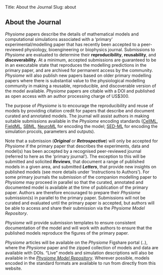 Title: About the Journal
Slug: about
       
About the Journal
-----------------
*Physiome* papers describe the details of mathematical models and computational simulations associated with a ‘primary’ experimental/modelling paper that has recently been accepted to a peer-reviewed physiology, bioengineering or biophysics journal. Submissions to *Physiome* are evaluated to determine their **reproducibility**, **reusability**, and **discoverability**. At a minimum, accepted submissions are guaranteed to be in an executable state that reproduces the modelling predictions in the primary paper, and are archived for permanent access by the community. *Physiome* will also publish new papers based on older primary modelling papers where there is substantial value to the physiological modelling community in making a reusable, reproducible, and discoverable version of the model available. *Physiome* papers are citable with a DOI and published as open access with an author processing charge of US$300.

The purpose of *Physiome* is to encourage the reproducibility and reuse of models by providing citation credit for papers that describe and document curated and annotated models. The journal will assist authors in making suitable submissions available in the *Physiome* encoding standards ([CellML](https://www.cellml.org/), [FieldML](http://www.fieldml.org/), [SBML](http://sbml.org/), [NeuroML](https://www.neuroml.org/) for encoding the model; [SED-ML](http://sed-ml.org/) for encoding the simulation procols, parameters and outputs).

Note that a submission (***Original*** or ***Retrospective***) will only be accepted for *Physiome* if the primary paper that describes the experiments, data and model(s) has been accepted by a recognised peer-reviewed journal (referred to here as the ‘primary journal’). The exception to this will be submitted and solicited ***Reviews***, that document a range of published models in a given area, and submitted ***Letters***, that provide new insights on published models (see more details under 'Instructions to Authors'). For some primary journals the submission of the companion modelling paper to *Physiome* may proceed in parallel so that the curated, annotated and documented model is available at the time of publication of the primary paper. Authors are therefore encouraged to prepare their *Physiome* submission(s) in parallel to the primary paper. Submissions will not be curated and evaluated until the primary paper is accepted, but authors will be able to access and share their submission via the *Physiome Model Repository*.

*Physiome* will provide submission templates to ensure consistent documentation of the model and will work with authors to ensure that the published models reproduce the figures of the primary paper.

*Physiome* articles will be available on the *Physiome* Figshare portal (..), where the *Physiome* paper and the zipped collection of models and data are available with DOIs. “Live” models and simulation descriptions will also be available in the *[Physiome Model Repository](https://models.physiomeproject.org)*. Wherever possible, models encoded in the standard formats are available to run from directly from this website.
